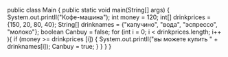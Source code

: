 public class Main
{
public static void main(String[] args) {
System.out.printIl("Кофе-машина");
int money = 120;
int[] drinkprices = {150, 20, 80, 40};
String[] drinknames = {"капучино", "вода", "эспрессо", "молоко"};
boolean Canbuy = false;
for (int i = 0; i < drinkprices.length; i++ ){
if (money >= drinkprices [i]) {
System.out.printIl("вы можете купить " + drinknames[i]);
Canbuy = true;
}
}
}
}
